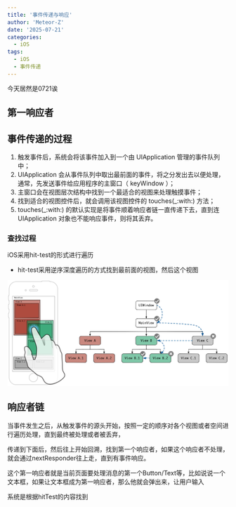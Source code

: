 ```yaml
---
title: '事件传递与响应'
author: 'Meteor-Z'
date: '2025-07-21'
categories:
  - iOS
tags:
  - iOS
  - 事件传递
---
```


今天居然是0721诶

## 第一响应者

## 事件传递的过程

1. 触发事件后，系统会将该事件加入到一个由 UIApplication 管理的事件队列中；
2. UIApplication 会从事件队列中取出最前面的事件，将之分发出去以便处理，通常，先发送事件给应用程序的主窗口（ keyWindow ）；
3. 主窗口会在视图层次结构中找到一个最适合的视图来处理触摸事件；
4. 找到适合的视图控件后，就会调用该视图控件的 touches(_:with:) 方法；
5. touches(_:with:) 的默认实现是将事件顺着响应者链一直传递下去，直到连 UIApplication 对象也不能响应事件，则将其丢弃。

### 查找过程

iOS采用hit-test的形式进行遍历

- hit-test采用逆序深度遍历的方式找到最前面的视图，然后这个视图

![传递过程](./ResponderChain-hit-test-depth-first-traversal.png)

## 响应者链

当事件发生之后，从触发事件的源头开始，按照一定的顺序对各个视图或者空间进行遍历处理，直到最终被处理或者被丢弃，

传递到下面后，然后往上开始回溯，找到第一个响应者，如果这个响应者不处理，就会通过nextResponder往上走，直到有事件响应。

这个第一响应者就是当前页面要处理消息的第一个Button/Text等，比如说说一个文本框，如果让文本框成为第一响应者，那么他就会弹出来，让用户输入

系统是根据hitTest的内容找到